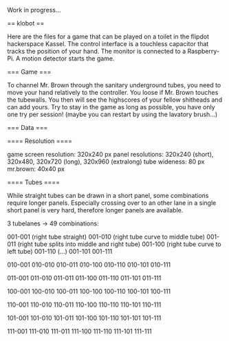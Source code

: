 Work in progress...

== klobot ==

Here are the files for a game that can be played on a toilet in the flipdot 
hackerspace Kassel. The control interface is a touchless capacitor that tracks the 
position of your hand. The monitor is connected to a Raspberry-Pi. A motion 
detector starts the game.

=== Game ===

To channel Mr. Brown through the sanitary underground tubes, you need to move 
your hand relatively to the controller. You loose if Mr. Brown touches the 
tubewalls. You then will see the highscores of your fellow shitheads and can add 
yours. Try to stay in the game as long as possible, you have only one try per 
session! (maybe you can restart by using the lavatory brush...) 

=== Data ===

==== Resolution ====

game screen resolution: 320x240 px
panel resolutions: 320x240 (short), 320x480, 320x720 (long), 320x960 (extralong)
tube wideness: 80 px
mr.brown: 40x40 px

==== Tubes ====

While straight tubes can be drawn in a short panel, some combinations require 
longer panels. Especially crossing over to an other lane in a single short panel is 
very hard, therefore longer panels are available.

3 tubelanes -> 49 combinations:

001-001 (right tube straight)
001-010 (right tube curve to middle tube)
001-011 (right tube splits into middle and right tube)
001-100 (right tube curve to left tube)
001-110 (...)
001-101
001-111

010-001
010-010
010-011
010-100
010-110
010-101
010-111

011-001
011-010
011-011
011-100
011-110
011-101
011-111

100-001
100-010
100-011
100-100
100-110
100-101
100-111

110-001
110-010
110-011
110-100
110-110
110-101
110-111

101-001
101-010
101-011
101-100
101-110
101-101
101-111

111-001
111-010
111-011
111-100
111-110
111-101
111-111


